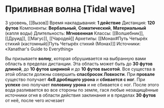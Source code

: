# Приливная волна [Tidal wave]
3 уровень, [[Вызов]]
Время накладывания: **1 действие**
Дистанция: **120 футов**
Компоненты: **Вербальный**, **Соматический**, **Материальный** (капля воды)
Длительность: **Мгновенная**
Классы: [[Волшебник]], [[Друид]], [[Магус]], [[Чародей]]
Архетипы: [[Монах#Путь Четырёх стихий (кастомный)|Путь Четырёх стихий (Монах)]]
Источники: «Xanathar's Guide to Everything»

Вы призываете **волну**, которая обрушивается на выбранную вами область в пределах дистанции. Эта область может быть до **30 футов длиной**, до **10 футов шириной** и до **10 футов высотой**. Все существа в этой области должны совершить **спасбросок Ловкости**. При **провале** существо получает **4к8 дробящего урона** и **сбивается с ног**. При **успехе** оно получает **половину урона** и не сбивается с ног. После этого вода разливается во все стороны по земле, гася любые незащищённые источники огня в области действия заклинания и в пределах **30 футов** от неё, после чего исчезает